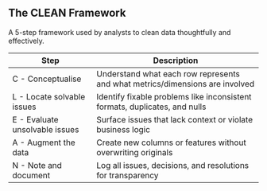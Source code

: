 ## The CLEAN Framework

A 5-step framework used by analysts to clean data thoughtfully and effectively.

| Step | Description                                                                                         |
|-------|--------------------------------------------------------------------------------------------------|
| C - Conceptualise         | Understand what each row represents and what metrics/dimensions are involved             |
| L - Locate solvable issues| Identify fixable problems like inconsistent formats, duplicates, and nulls              |
| E - Evaluate unsolvable issues | Surface issues that lack context or violate business logic                          |
| A - Augment the data      | Create new columns or features without overwriting originals                           |
| N - Note and document     | Log all issues, decisions, and resolutions for transparency                           |
